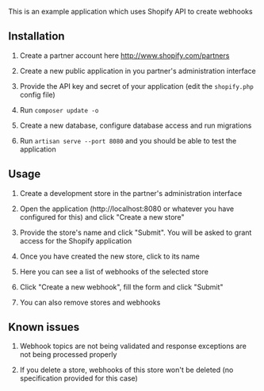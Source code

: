 This is an example application which uses Shopify API to create webhooks

## Installation

1) Create a partner account here http://www.shopify.com/partners

2) Create a new public application in you partner's administration interface

3) Provide the API key and secret of your application (edit the `shopify.php` config file)

4) Run `composer update -o`

5) Create a new database, configure database access and run migrations

6) Run `artisan serve --port 8080` and you should be able to test the application

## Usage

1) Create a development store in the partner's administration interface

2) Open the application (http://localhost:8080 or whatever you have configured for this) and click "Create a new store"

3) Provide the store's name and click "Submit". You will be asked to grant access for the Shopify application

4) Once you have created the new store, click to its name

5) Here you can see a list of webhooks of the selected store

6) Click "Create a new webhook", fill the form and click "Submit"

7) You can also remove stores and webhooks


## Known issues

1) Webhook topics are not being validated and response exceptions are not being processed properly

2) If you delete a store, webhooks of this store won't be deleted (no specification provided for this case)
